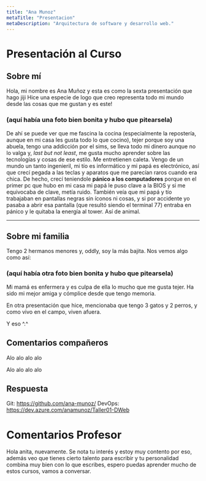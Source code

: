 ```yaml
---
title: "Ana Munoz"
metaTitle: "Presentacion"
metaDescription: "Arquitectura de software y desarrollo web."
---
```


# Presentación al Curso

## Sobre mí ##

Hola, mi nombre es Ana Muñoz y esta es como la sexta presentación que hago jiji
Hice una especie de logo que creo representa todo mi mundo desde las cosas que me gustan y es este!

### (aquí había una foto bien bonita y hubo que pitearsela)


De ahí se puede ver que me fascina la cocina (especialmente la repostería, aunque en mi casa les gusta todo lo que cocino), tejer porque soy una abuela, tengo una addicción por el sims, se lleva todo mi dinero aunque no lo valga y, *last but not least*, me gusta mucho aprender sobre las tecnologías y cosas de ese estilo. Me entretienen caleta. Vengo de un mundo un tanto ingenieril, mi tío es informático y mi papá es electrónico, así que crecí pegada a las teclas y aparatos que me parecían raros cuando era chica. De hecho, crecí teniendole **pánico a los computadores** porque en el primer pc que hubo en mi casa mi papá le puso clave a la BIOS y si me equivocaba de clave, metía ruido. También veía que mi papá y tío trabajaban en pantallas negras sin íconos ni cosas, y si por accidente yo pasaba a abrir esa pantalla (que resultó siendo el terminal 77) entraba en pánico y le quitaba la energía al tower. Así de animal.

---
## Sobre mi familia ##

Tengo 2 hermanos menores y, oddly, soy la más bajita. Nos vemos algo como así:

### (aquí había otra foto bien bonita y hubo que pitearsela)

Mi mamá es enfermera y es culpa de ella lo mucho que me gusta tejer. Ha sido mi mejor amiga y cómplice desde que tengo memoria.

En otra presentación que hice, mencionaba que tengo 3 gatos y 2 perros, y como vivo en el campo, viven afuera.

Y eso ^.^

## Comentarios compañeros

Alo alo alo alo 


Alo alo alo alo 



## Respuesta
Git: https://github.com/ana-munoz/
DevOps: https://dev.azure.com/anamunoz/Taller01-DWeb


# Comentarios Profesor

Hola anita, nuevamente. Se nota tu interés y estoy muy contento por eso, además veo que tienes cierto talento para escribir y tu personalidad combina muy bien con lo que escribes, espero puedas aprender mucho de estos cursos, vamos a conversar.







